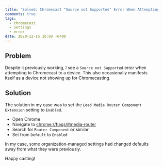 ```yaml
---
title: 'Solved: Chromecast "Source not Supported" Error When Attempting to Cast'
comments: true
tags:
  - chromecast
  - settings
  - error
date: 2020-12-16 10:00 -0400
---
```

## Problem

Despite it previously working, I see a `Source not Supported` error when attempting to Chromecast to a device. This also occasionally manifests itself as a device not showing up for Chromecasting.

## Solution

The solution in my case was to set the `Load Media Router Component Extension` setting to `Enabled`.

* Open Chrome
* Navigate to [chrome://flags/#media-router](chrome://flags/#media-router)
* Search for `Router Component` or similar
* Set from `Default` to `Enabled`

In my case, some organization-managed settings had changed defaults away from what they were previously.

Happy casting!
